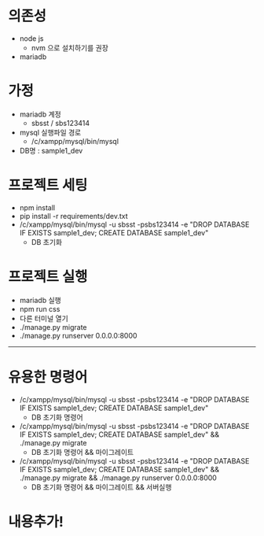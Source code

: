# 의존성
- node js
  - nvm 으로 설치하기를 권장
- mariadb

# 가정
- mariadb 계정
  - sbsst / sbs123414
- mysql 실행파일 경로
  - /c/xampp/mysql/bin/mysql
- DB명 : sample1_dev

# 프로젝트 세팅
- npm install
- pip install -r requirements/dev.txt
- /c/xampp/mysql/bin/mysql -u sbsst -psbs123414 -e "DROP DATABASE IF EXISTS sample1_dev; CREATE DATABASE sample1_dev"
  - DB 초기화

# 프로젝트 실행
- mariadb 실행
- npm run css
- 다른 터미널 열기
- ./manage.py migrate
- ./manage.py runserver 0.0.0.0:8000

---

# 유용한 명령어
- /c/xampp/mysql/bin/mysql -u sbsst -psbs123414 -e "DROP DATABASE IF EXISTS sample1_dev; CREATE DATABASE sample1_dev"
  - DB 초기화 명령어
- /c/xampp/mysql/bin/mysql -u sbsst -psbs123414 -e "DROP DATABASE IF EXISTS sample1_dev; CREATE DATABASE sample1_dev" && ./manage.py migrate
  - DB 초기화 명령어 && 마이그레이트
- /c/xampp/mysql/bin/mysql -u sbsst -psbs123414 -e "DROP DATABASE IF EXISTS sample1_dev; CREATE DATABASE sample1_dev" && ./manage.py migrate && ./manage.py runserver 0.0.0.0:8000
  - DB 초기화 명령어 && 마이그레이트 && 서버실행

# 내용추가!
